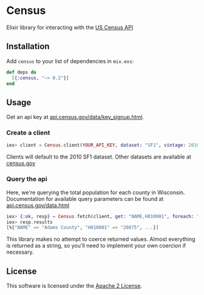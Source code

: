 # Census

Elixir library for interacting with the [US Census API](http://api.census.gov)

## Installation

Add `census` to your list of dependencies in `mix.exs`:

```elixir
def deps do
  [{:census, "~> 0.2"}]
end
```

## Usage

Get an api key at [api.census.gov/data/key_signup.html](http://api.census.gov/data/key_signup.html).

### Create a client

```elixir
iex> client = Census.client(YOUR_API_KEY, dataset: "SF1", vintage: 2010)
```

Clients will default to the 2010 SF1 dataset. Other datasets are available at
[census.gov](http://www.census.gov/data/developers/data-sets.html)

### Query the api

Here, we're querying the total population for each county in Wisconsin. Documentation for available
query parameters can be found at [api.census.gov/data.html](http://api.census.gov/data.html)

```elixir
iex> {:ok, resp} = Census.fetch(client, get: "NAME,H010001", foreach: "COUNTY:*", within: "STATE:55")
iex> resp.results
[%{"NAME" => "Adams County", "H010001" => "20875", ...}]
```

This library makes no attempt to coerce returned values. Almost everything is returned as a string,
so you'll need to implement your own coercion if necessary.

## License

This software is licensed under the [Apache 2 License](LICENSE).
